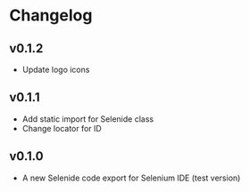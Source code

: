 # Changelog

## v0.1.2
- Update logo icons

## v0.1.1
- Add static import for Selenide class
- Change locator for ID 

## v0.1.0
- A new Selenide code export for Selenium IDE (test version)
